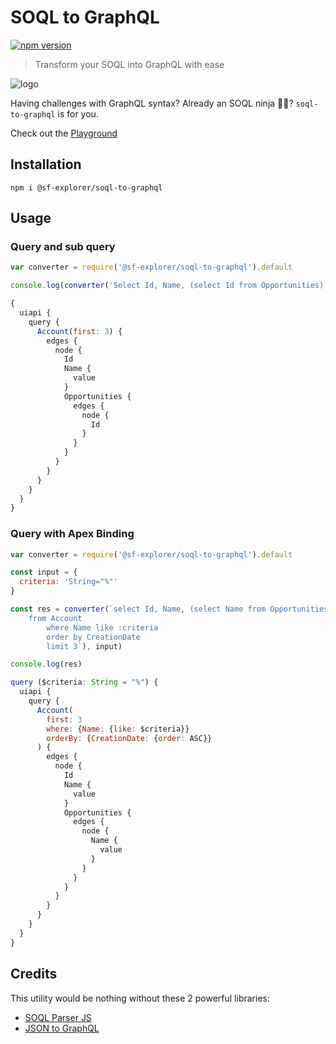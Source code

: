 # SOQL to GraphQL

[![npm version](https://badge.fury.io/js/@sf-explorer%2Fsoql-to-graphql.svg)](https://badge.fury.io/js/@sf-explorer%2Fsoql-to-graphql)

> Transform your SOQL into GraphQL with ease

![logo](./logo.png)

Having challenges with GraphQL syntax? Already an SOQL ninja 🥷🏿? `soql-to-graphql` is for you.

Check out the [Playground](https://sf-explorer.github.io/documentation/docs/Explore/GraphQL/#playground)

## Installation

```
npm i @sf-explorer/soql-to-graphql
```

## Usage

### Query and sub query

```js
var converter = require('@sf-explorer/soql-to-graphql').default

console.log(converter('Select Id, Name, (select Id from Opportunities) from Account limit 3'))
```

```js
{
  uiapi {
    query {
      Account(first: 3) {
        edges {
          node {
            Id
            Name {
              value
            }
            Opportunities {
              edges {
                node {
                  Id
                }
              }
            }
          }
        }
      }
    }
  }
}
```

### Query with Apex Binding

```js
var converter = require('@sf-explorer/soql-to-graphql').default

const input = {
  criteria: 'String="%"'
}

const res = converter(`select Id, Name, (select Name from Opportunities) 
    from Account 
        where Name like :criteria
        order by CreationDate
        limit 3`), input)

console.log(res)
```

```js
query ($criteria: String = "%") {
  uiapi {
    query {
      Account(
        first: 3
        where: {Name: {like: $criteria}}
        orderBy: {CreationDate: {order: ASC}}
      ) {
        edges {
          node {
            Id
            Name {
              value
            }
            Opportunities {
              edges {
                node {
                  Name {
                    value
                  }
                }
              }
            }
          }
        }
      }
    }
  }
}
```

## Credits
This utility would be nothing without these 2 powerful libraries:
- [SOQL Parser JS](https://github.com/jetstreamapp/soql-parser-js) 
- [JSON to GraphQL](https://www.npmjs.com/package/json-to-graphql-query)
